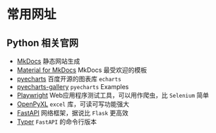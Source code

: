 # 常用网址

## Python 相关官网

- [MkDocs](https://www.mkdocs.org/) 静态网站生成
- [Material for MkDocs](https://squidfunk.github.io/mkdocs-material/) MkDocs 最受欢迎的模板
- [pyecharts](https://gallery.pyecharts.org/) 百度开源的图表库 `echarts`
- [pyecharts-gallery](https://gallery.pyecharts.org/#/) `pyecharts` Examples
- [Playwright](https://playwright.dev/python/) Web应用程序测试工具，可以用作爬虫，比 `Selenium` 简单
- [OpenPyXL](https://openpyxl.readthedocs.io/en/stable/) `excel` 库，可读可写功能强大
- [FastAPI](https://fastapi.tiangolo.com/) 网络框架，据说比 `Flask` 更高效
- [Typer](https://typer.tiangolo.com/) `FastAPI` 的命令行版本
